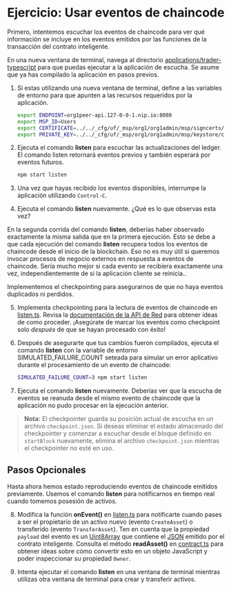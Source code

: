 # Ejercicio: Usar eventos de chaincode

Primero, intentemos escuchar los eventos de chaincode para ver qué información se incluye en los eventos emitidos por las funciones de la transacción del contrato inteligente.

En una nueva ventana de terminal, navega al directorio [applications/trader-typescript](../../applications/trader-typescript/) para que puedas ejecutar a la aplicación de escucha.
Se asume que ya has compilado la aplicación en pasos previos.

1. Si estas utilizando una nueva ventana de terminal, define a las variables de entorno para que apunten a las recursos requeridos por la aplicación.

   ```bash
   export ENDPOINT=org1peer-api.127-0-0-1.nip.io:8080
   export MSP_ID=Users
   export CERTIFICATE=../../_cfg/uf/_msp/org1/org1admin/msp/signcerts/cert.pem
   export PRIVATE_KEY=../../_cfg/uf/_msp/org1/org1admin/msp/keystore/cert_sk
   ```

2. Ejecuta el comando **listen** para escuchar las actualizaciones del ledger. El comando listen retornará eventos previos y también esperará por eventos futuros.

   ```bash
   npm start listen
   ```

3. Una vez que hayas recibido los eventos disponibles, interrumpe la aplicación utilizando `Control-C`.

4. Ejecuta el comando **listen** nuevamente. ¿Qué es lo que observas esta vez?

En la segunda corrida del comando **listen**, deberías haber observado exactamente la misma salida que en la primera ejecución. Esto se debe a que cada ejecución del comando **listen** recupera todos los eventos de chaincode desde el inicio de la blockchain. Eso no es muy útil si queremos invocar procesos de negocio externos en respuesta a eventos de chaincode. Sería mucho mejor si cada evento se recibiera exactamente una vez, independientemente de si la aplicación cliente se reinicia..

Implementemos el checkpointing para asegurarnos de que no haya eventos duplicados ni perdidos.

5. Implementa checkpointing para la lectura de eventos de chaincode en [listen.ts](../../applications/trader-typescript/src/commands/listen.ts). Revisa la [documentación de la API de Red](https://hyperledger.github.io/fabric-gateway/main/api/node/interfaces/Network.html) para obtener ideas de como proceder. ¡Asegúrate de marcar los eventos como checkpoint solo _después_ de que se hayan procesado con éxito!

6. Después de asegurarte que tus cambios fueron compilados, ejecuta el comando **listen** con la variable de entorno SIMULATED_FAILURE_COUNT seteada para simular un error aplicativo durante el procesamiento de un evento de chaincode:

   ```bash
   SIMULATED_FAILURE_COUNT=3 npm start listen
   ```

7. Ejecuta el comando **listen** nuevamente. Deberías ver que la escucha de eventos se reanuda desde el mismo evento de chaincode que la aplicación no pudo procesar en la ejecución anterior.

> **Nota:** El checkpointer guarda su posición actual de escucha en un archivo `checkpoint.json`. Si deseas eliminar el estado almacenado del checkpointer y comenzar a escuchar desde el bloque definido en `startBlock` nuevamente, elimina el archivo `checkpoint.json` mientras el checkpointer no esté en uso.

## Pasos Opcionales

Hasta ahora hemos estado reproduciendo eventos de chaincode emitidos previamente. Usemos el comando **listen** para notificarnos en tiempo real cuando tomemos posesión de activos.

8. Modifica la función **onEvent()** en [listen.ts](../../applications/trader-typescript/src/commands/listen.ts) para notificarte cuando pases a ser el propietario de un activo nuevo (evento `CreateAsset`) o transferido (evento `TransferAsset`). Ten en cuenta que la propiedad `payload` del evento es un [Uint8Array](https://developer.mozilla.org/en-US/docs/Web/JavaScript/Reference/Global_Objects/Uint8Array) que contiene el [JSON](https://en.wikipedia.org/wiki/JSON) emitido por el contrato inteligente. Consulta el método **readAsset()** en [contract.ts](../../applications/trader-typescript/src/contract.ts) para obtener ideas sobre cómo convertir esto en un objeto JavaScript y poder inspeccionar su propiedad `Owner`.

9. Intenta ejecutar el comando **listen** en una ventana de terminal mientras utilizas otra ventana de terminal para crear y transferir activos.
